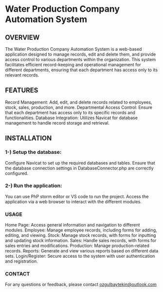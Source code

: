 # Water Production Company Automation System
## OVERVIEW
The Water Production Company Automation System is a web-based application designed to manage records, edit and delete them, and provide access control to various departments within the organization. This system facilitates efficient record-keeping and operational management for different departments, ensuring that each department has access only to its relevant records.

## FEATURES
Record Management: Add, edit, and delete records related to employees, stock, sales, production, and more.
Departmental Access Control: Ensure that each department has access only to its specific records and functionalities.
Database Integration: Utilizes Navicat for database management to handle record storage and retrieval.

## INSTALLATION
### 1-) Setup the database:
Configure Navicat to set up the required databases and tables.
Ensure that the database connection settings in DatabaseConnector.php are correctly configured.

### 2-) Run the application:
You can use PhP storm editor or VS code to run the project.
Access the application via a web browser to interact with the different modules.

### USAGE
Home Page: Access general information and navigation to different modules.
Employee: Manage employee records, including forms for adding, editing, and viewing.
Stock: Manage stock records, with forms for inputting and updating stock information.
Sales: Handle sales records, with forms for sales entries and modifications.
Production: Manage production-related records.
Reports: Generate and view various reports based on different data sets.
Login/Register: Secure access to the system with user authentication and registration.

### CONTACT
For any questions or feedback, please contact ozgulbaytekin@outlook.com

